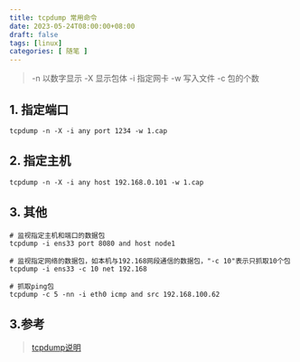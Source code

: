 ```yaml
---
title: tcpdump 常用命令
date: 2023-05-24T08:00:00+08:00
draft: false
tags: [linux]
categories: [ 随笔 ]
---
```


> -n 以数字显示
> -X 显示包体
> -i 指定网卡
> -w 写入文件
> -c 包的个数

## 1. 指定端口

```shell
tcpdump -n -X -i any port 1234 -w 1.cap
```

## 2. 指定主机

```shell
tcpdump -n -X -i any host 192.168.0.101 -w 1.cap
```
## 3. 其他
```shell
# 监视指定主机和端口的数据包
tcpdump -i ens33 port 8080 and host node1

# 监视指定网络的数据包，如本机与192.168网段通信的数据包，"-c 10"表示只抓取10个包
tcpdump -i ens33 -c 10 net 192.168

# 抓取ping包
tcpdump -c 5 -nn -i eth0 icmp and src 192.168.100.62
```


## 3.参考

> [tcpdump说明](https://www.jianshu.com/p/d9162722f189)